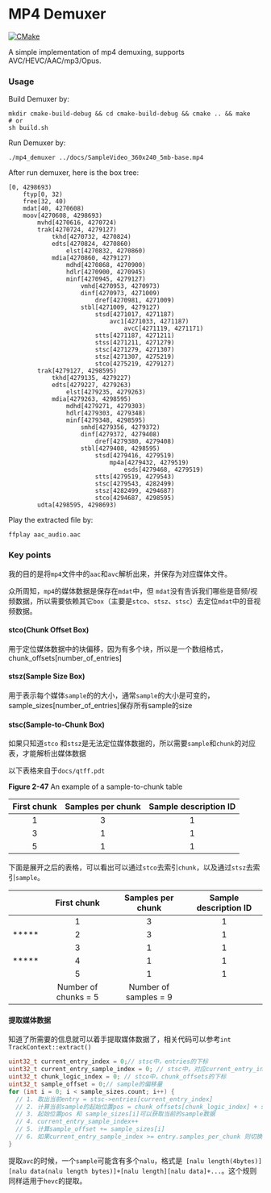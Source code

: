 # MP4 Demuxer 

[![CMake](https://github.com/akanchi/mp4/actions/workflows/cmake.yml/badge.svg?branch=main)](https://github.com/akanchi/mp4/actions/workflows/cmake.yml)

A simple implementation of mp4 demuxing, supports AVC/HEVC/AAC/mp3/Opus.

### Usage

Build Demuxer by:

```shell
mkdir cmake-build-debug && cd cmake-build-debug && cmake .. && make
# or
sh build.sh
```

Run Demuxer by:

```shell
./mp4_demuxer ../docs/SampleVideo_360x240_5mb-base.mp4
```

After run demuxer, here is the box tree:

```
[0, 4298693)
    ftyp[0, 32)
    free[32, 40)
    mdat[40, 4270608)
    moov[4270608, 4298693)
        mvhd[4270616, 4270724)
        trak[4270724, 4279127)
            tkhd[4270732, 4270824)
            edts[4270824, 4270860)
                elst[4270832, 4270860)
            mdia[4270860, 4279127)
                mdhd[4270868, 4270900)
                hdlr[4270900, 4270945)
                minf[4270945, 4279127)
                    vmhd[4270953, 4270973)
                    dinf[4270973, 4271009)
                        dref[4270981, 4271009)
                    stbl[4271009, 4279127)
                        stsd[4271017, 4271187)
                            avc1[4271033, 4271187)
                                avcC[4271119, 4271171)
                        stts[4271187, 4271211)
                        stss[4271211, 4271279)
                        stsc[4271279, 4271307)
                        stsz[4271307, 4275219)
                        stco[4275219, 4279127)
        trak[4279127, 4298595)
            tkhd[4279135, 4279227)
            edts[4279227, 4279263)
                elst[4279235, 4279263)
            mdia[4279263, 4298595)
                mdhd[4279271, 4279303)
                hdlr[4279303, 4279348)
                minf[4279348, 4298595)
                    smhd[4279356, 4279372)
                    dinf[4279372, 4279408)
                        dref[4279380, 4279408)
                    stbl[4279408, 4298595)
                        stsd[4279416, 4279519)
                            mp4a[4279432, 4279519)
                                esds[4279468, 4279519)
                        stts[4279519, 4279543)
                        stsc[4279543, 4282499)
                        stsz[4282499, 4294687)
                        stco[4294687, 4298595)
        udta[4298595, 4298693)
```

Play the extracted file by:

```shell
ffplay aac_audio.aac
```

### Key points

我的目的是将`mp4`文件中的`aac`和`avc`解析出来，并保存为对应媒体文件。

众所周知，`mp4`的媒体数据是保存在`mdat`中，但 `mdat`没有告诉我们哪些是音频/视频数据，所以需要依赖其它`box`（主要是`stco`、`stsz`、`stsc`）去定位`mdat`中的音视频数据。

#### stco(Chunk Offset Box)

用于定位媒体数据中的块偏移，因为有多个块，所以是一个数组格式，chunk_offsets[number_of_entries]

#### stsz(Sample Size Box)

用于表示每个媒体`sample`的的大小，通常`sample`的大小是可变的，sample_sizes[number_of_entries]保存所有sample的size

#### stsc(Sample-to-Chunk Box)

如果只知道`stco` 和`stsz`是无法定位媒体数据的，所以需要`sample`和`chunk`的对应表，才能解析出媒体数据

以下表格来自于`docs/qtff.pdt`

**Figure 2-47**    An example of a sample-to-chunk table

| First chunk | Samples per chunk | Sample description ID |
| :---------: | :---------------: | :-------------------: |
|      1      |         3         |           1           |
|      3      |         1         |           1           |
|      5      |         1         |           1           |

下面是展开之后的表格，可以看出可以通过`stco`去索引`chunk`，以及通过`stsz`去索引`sample`。

|       |     First chunk      |   Samples per chunk   | Sample description ID |
| :---: | :------------------: | :-------------------: | :-------------------: |
|       |          1           |           3           |           1           |
| ***** |          2           |           3           |           1           |
|       |          3           |           1           |           1           |
| ***** |          4           |           1           |           1           |
|       |          5           |           1           |           1           |
|       | Number of chunks = 5 | Number of samples = 9 |                       |

#### 提取媒体数据

知道了所需要的信息就可以着手提取媒体数据了，相关代码可以参考`int TrackContext::extract()`

```c++
uint32_t current_entry_index = 0;// stsc中，entries的下标
uint32_t current_entry_sample_index = 0; // stsc中，对应current_entry_index的entry.sample的下标
uint32_t chunk_logic_index = 0;	// stco中，chunk_offsets的下标
uint32_t sample_offset = 0;// sample的偏移量
for (int i = 0; i < sample_sizes.count; i++) {
  // 1. 取出当前entry = stsc->entries[current_entry_index]
  // 2. 计算当前sample的起始位置pos = chunk_offsets[chunk_logic_index] + sample_offset
  // 3. 起始位置pos 和 sample_sizes[i]可以获取当前的sample数据
  // 4. current_entry_sample_index++
  // 5. 计算sample_offset += sample_sizes[i]
  // 6. 如果current_entry_sample_index >= entry.samples_per_chunk 则切换到下一个chunk，并重置sample相关标记
}
```

提取`avc`的时候，一个`sample`可能含有多个`nalu`，格式是``` [nalu length(4bytes)][nalu data(nalu length bytes)]+[nalu length][nalu data]+...```。这个规则同样适用于`hevc`的提取。

